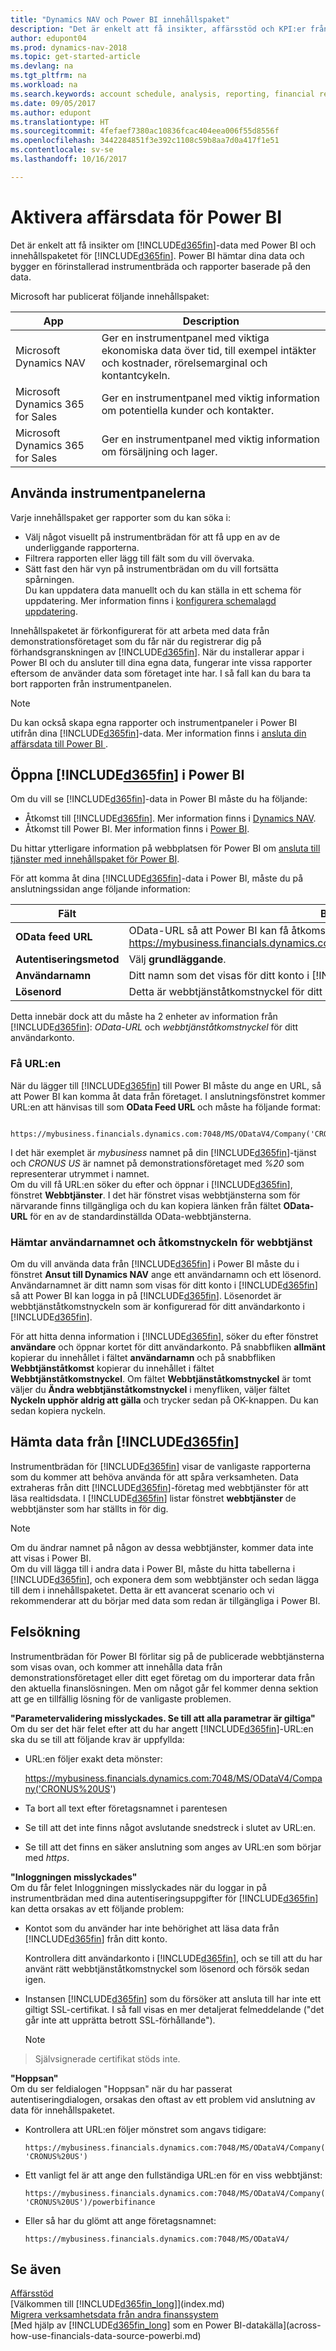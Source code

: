 ```yaml
---
title: "Dynamics NAV och Power BI innehållspaket"
description: "Det är enkelt att få insikter, affärsstöd och KPI:er från dina Dynamics NAV-data med Power BI och innehållspaketet för Dynamics NAV."
author: edupont04
ms.prod: dynamics-nav-2018
ms.topic: get-started-article
ms.devlang: na
ms.tgt_pltfrm: na
ms.workload: na
ms.search.keywords: account schedule, analysis, reporting, financial report, business intelligence, KPI
ms.date: 09/05/2017
ms.author: edupont
ms.translationtype: HT
ms.sourcegitcommit: 4fefaef7380ac10836fcac404eea006f55d8556f
ms.openlocfilehash: 3442284851f3e392c1108c59b8aa7d0a417f1e51
ms.contentlocale: sv-se
ms.lasthandoff: 10/16/2017

---
```

# <a name="enabling-your-business-data-for-power-bi"></a>Aktivera affärsdata för Power BI
Det är enkelt att få insikter om [!INCLUDE[d365fin](includes/d365fin_md.md)]-data med Power BI och innehållspaketet för  [!INCLUDE[d365fin](includes/d365fin_md.md)]. Power BI hämtar dina data och bygger en förinstallerad instrumentbräda och rapporter baserade på den data.  

Microsoft har publicerat följande innehållspaket:

| App | Description |
| --- | --- |
| Microsoft Dynamics NAV | Ger en instrumentpanel med viktiga ekonomiska data över tid, till exempel intäkter och kostnader, rörelsemarginal och kontantcykeln.|
| Microsoft Dynamics 365 for Sales | Ger en instrumentpanel med viktig information om potentiella kunder och kontakter.  |
| Microsoft Dynamics 365 for Sales | Ger en instrumentpanel med viktig information om försäljning och lager. |

## <a name="using-the-dashboards"></a>Använda instrumentpanelerna
Varje innehållspaket ger rapporter som du kan söka i:

* Välj något visuellt på instrumentbrädan för att få upp en av de underliggande rapporterna.  
* Filtrera rapporten eller lägg till fält som du vill övervaka.  
* Sätt fast den här vyn på instrumentbrädan om du vill fortsätta spårningen.  
  Du kan uppdatera data manuellt och du kan ställa in ett schema för uppdatering. Mer information finns i [konfigurera schemalagd uppdatering](https://powerbi.microsoft.com/en-us/documentation/powerbi-refresh-scheduled-refresh/).  

Innehållspaketet är förkonfigurerat för att arbeta med data från demonstrationsföretaget som du får när du registrerar dig på förhandsgranskningen av [!INCLUDE[d365fin](includes/d365fin_md.md)]. När du installerar appar i Power BI och du ansluter till dina egna data, fungerar inte vissa rapporter eftersom de använder data som företaget inte har. I så fall kan du bara ta bort rapporten från instrumentpanelen.  

> [!NOTE]  
>   Du kan också skapa egna rapporter och instrumentpaneler i Power BI utifrån dina [!INCLUDE[d365fin](includes/d365fin_md.md)]-data. Mer information finns i [ansluta din affärsdata till Power BI ](across-how-use-financials-data-source-powerbi.md).  

## <a name="accessing-included365finincludesd365finmdmd-in-power-bi"></a>Öppna [!INCLUDE[d365fin](includes/d365fin_md.md)] i Power BI
Om du vill se [!INCLUDE[d365fin](includes/d365fin_md.md)]-data in Power BI måste du ha följande:  

* Åtkomst till [!INCLUDE[d365fin](includes/d365fin_md.md)]. Mer information finns i [Dynamics NAV](http://go.microsoft.com/fwlink/?LinkID=759714).  
* Åtkomst till Power BI. Mer information finns i [Power BI](https://powerbi.microsoft.com).

Du hittar ytterligare information på webbplatsen för Power BI om [ansluta till tjänster med innehållspaket för Power BI](http://go.microsoft.com/fwlink/?LinkID=760850).  

För att komma åt dina [!INCLUDE[d365fin](includes/d365fin_md.md)]-data i Power BI, måste du på anslutningssidan ange följande information:

| Fält | Beskrivning |
| --- | --- |
| **OData feed URL** |OData-URL så att Power BI kan få åtkomst till data från ditt företag som t.ex. https://mybusiness.financials.dynamics.com:7048/MS/ODataV4/Company('My%2Business'). |
| **Autentiseringsmetod** |Välj **grundläggande**. |
| **Användarnamn** |Ditt namn som det visas för ditt konto i [!INCLUDE[d365fin](includes/d365fin_md.md)], såsom *John Smith*. |
| **Lösenord** |Detta är webbtjänståtkomstnyckel för ditt användarkonto i [!INCLUDE[d365fin](includes/d365fin_md.md)]. |

Detta innebär dock att du måste ha 2 enheter av information från [!INCLUDE[d365fin](includes/d365fin_md.md)]: *OData-URL* och *webbtjänståtkomstnyckel* för ditt användarkonto.  

### <a name="getting-the-url"></a>Få URL:en
När du lägger till [!INCLUDE[d365fin](includes/d365fin_md.md)] till Power BI måste du ange en URL, så att Power BI kan komma åt data från företaget. I anslutningsfönstret kommer URL:en att hänvisas till som **OData Feed URL** och måste ha följande format:

         https://mybusiness.financials.dynamics.com:7048/MS/ODataV4/Company('CRONUS%20US')  
I det här exemplet är *mybusiness* namnet på din [!INCLUDE[d365fin](includes/d365fin_md.md)]-tjänst och *CRONUS US* är namnet på demonstrationsföretaget med *%20* som representerar utrymmet i namnet.   
Om du vill få URL:en söker du efter och öppnar i [!INCLUDE[d365fin](includes/d365fin_md.md)], fönstret **Webbtjänster**. I det här fönstret visas webbtjänsterna som för närvarande finns tillgängliga och du kan kopiera länken från fältet **OData-URL** för en av de standardinställda OData-webbtjänsterna.  

### <a name="getting-the-user-name-and-the-web-service-access-key"></a>Hämtar användarnamnet och åtkomstnyckeln för webbtjänst
Om du vill använda data från [!INCLUDE[d365fin](includes/d365fin_md.md)] i Power BI måste du i fönstret **Ansut till Dynamics NAV** ange ett användarnamn och ett lösenord. Användarnamnet är ditt namn som visas för ditt konto i [!INCLUDE[d365fin](includes/d365fin_md.md)] så att Power BI kan logga in på [!INCLUDE[d365fin](includes/d365fin_md.md)]. Lösenordet är webbtjänståtkomstnyckeln som är konfigurerad för ditt användarkonto i [!INCLUDE[d365fin](includes/d365fin_md.md)].  

För att hitta denna information i [!INCLUDE[d365fin](includes/d365fin_md.md)], söker du efter fönstret **användare** och öppnar kortet för ditt användarkonto. På snabbfliken **allmänt** kopierar du innehållet i fältet **användarnamn** och på snabbfliken **Webbtjänståtkomst** kopierar du innehållet i fältet **Webbtjänståtkomstnyckel**. Om fältet **Webbtjänståtkomstnyckel** är tomt väljer du **Ändra webbtjänståtkomstnyckel** i menyfliken, väljer fältet **Nyckeln upphör aldrig att gälla** och trycker sedan på OK-knappen. Du kan sedan kopiera nyckeln.  

## <a name="getting-data-from-included365finincludesd365finmdmd"></a>Hämta data från [!INCLUDE[d365fin](includes/d365fin_md.md)]
Instrumentbrädan för [!INCLUDE[d365fin](includes/d365fin_md.md)] visar de vanligaste rapporterna som du kommer att behöva använda för att spåra verksamheten. Data extraheras från ditt [!INCLUDE[d365fin](includes/d365fin_md.md)]-företag med webbtjänster för att läsa realtidsdata. I [!INCLUDE[d365fin](includes/d365fin_md.md)] listar fönstret **webbtjänster** de webbtjänster som har ställts in för dig.

> [!NOTE]  
>   Om du ändrar namnet på någon av dessa webbtjänster, kommer data inte att visas i Power BI.  
Om du vill lägga till i andra data i Power BI, måste du hitta tabellerna i [!INCLUDE[d365fin](includes/d365fin_md.md)], och exponera dem som webbtjänster och sedan lägga till dem i innehållspaketet. Detta är ett avancerat scenario och vi rekommenderar att du börjar med data som redan är tillgängliga i Power BI.  

## <a name="troubleshooting"></a>Felsökning
Instrumentbrädan för Power BI förlitar sig på de publicerade webbtjänsterna som visas ovan, och kommer att innehålla data från demonstrationsföretaget eller ditt eget företag om du importerar data från den aktuella finanslösningen. Men om något går fel kommer denna sektion att ge en tillfällig lösning för de vanligaste problemen.  

**"Parametervalidering misslyckades. Se till att alla parametrar är giltiga"**  
Om du ser det här felet efter att du har angett [!INCLUDE[d365fin](includes/d365fin_md.md)]-URL:en ska du se till att följande krav är uppfyllda:  

* URL:en följer exakt deta mönster:

    https://mybusiness.financials.dynamics.com:7048/MS/ODataV4/Company('CRONUS%20US')  
* Ta bort all text efter företagsnamnet i parentesen  
* Se till att det inte finns något avslutande snedstreck i slutet av URL:en.  
* Se till att det finns en säker anslutning som anges av URL:en som börjar med *https*.  

**"Inloggningen misslyckades"**  
Om du får felet Inloggningen misslyckades när du loggar in på instrumentbrädan med dina autentiseringsuppgifter för [!INCLUDE[d365fin](includes/d365fin_md.md)] kan detta orsakas av ett följande problem:

* Kontot som du använder har inte behörighet att läsa data från [!INCLUDE[d365fin](includes/d365fin_md.md)] från ditt konto.

    Kontrollera ditt användarkonto i [!INCLUDE[d365fin](includes/d365fin_md.md)], och se till att du har använt rätt webbtjänståtkomstnyckel som lösenord och försök sedan igen.  
* Instansen [!INCLUDE[d365fin](includes/d365fin_md.md)] som du försöker att ansluta till har inte ett giltigt SSL-certifikat. I så fall visas en mer detaljerat felmeddelande ("det går inte att upprätta betrott SSL-förhållande").

    > [!NOTE]  
>   Självsignerade certifikat stöds inte.  

**"Hoppsan"**  
Om du ser feldialogen "Hoppsan" när du har passerat autentiseringdialogen, orsakas den oftast av ett problem vid anslutning av data för innehållspaketet.

* Kontrollera att URL:en följer mönstret som angavs tidigare:

    `https://mybusiness.financials.dynamics.com:7048/MS/ODataV4/Company('CRONUS%20US')`  
* Ett vanligt fel är att ange den fullständiga URL:en för en viss webbtjänst:

    `https://mybusiness.financials.dynamics.com:7048/MS/ODataV4/Company('CRONUS%20US')/powerbifinance`
* Eller så har du glömt att ange företagsnamnet:

    `https://mybusiness.financials.dynamics.com:7048/MS/ODataV4/`

## <a name="see-also"></a>Se även
[Affärsstöd](bi.md)  
[Välkommen till [!INCLUDE[d365fin_long](includes/d365fin_long_md.md)]](index.md)  
[Migrera verksamhetsdata från andra finanssystem](upload-data.md)  
[Med hjälp av [!INCLUDE[d365fin_long](includes/d365fin_long_md.md)] som en Power BI-datakälla](across-how-use-financials-data-source-powerbi.md)  

